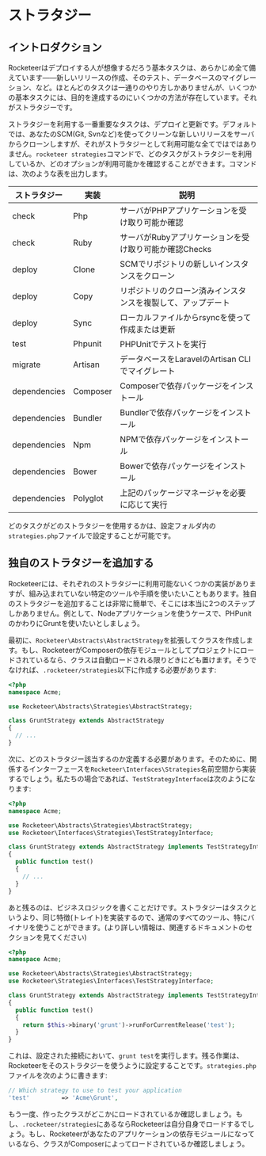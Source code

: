# ストラタジー

<!--original
# Strategies
-->

## イントロダクション

<!--original
## Introduction
-->

Rocketeerはデプロイする人が想像するだろう基本タスクは、あらかじめ全て備えています——新しいリリースの作成、そのテスト、データベースのマイグレーション、など。ほとんどのタスクは一通りのやり方しかありませんが、いくつかの基本タスクには、目的を達成するのにいくつかの方法が存在しています。それがストラタジーです。

<!--original
Rocketeer has all the core tasks you'd expect from a deployer: creating a new release, testing it, migrating the database, etc. Most tasks have only one way to do things, but certain core ones have multiple paths they can use to accomplish their goals: those are the strategies.
-->

ストラタジーを利用する一番重要なタスクは、デプロイと更新です。デフォルトでは、あなたのSCM(Git, Svnなど)を使ってクリーンな新しいリリースをサーバからクローンしますが、それがストラタジーとして利用可能な全てではではありません。`rocketeer strategies`コマンドで、どのタスクがストラタジーを利用しているか、どのオプションが利用可能かを確認することができます。コマンドは、次のような表を出力します。

<!--original
The most important tasks using strategies are the Deploy and Update ones, by default they use your configured SCM (Git, Svn, etc.) to clone a clean new release on the server, but that's not the only strategy available. You can see what tasks use strategies and what options are available by calling the `rocketeer strategies` command. It'll yield a table similar to the following:
-->

| ストラタジー | 実装 | 説明 |
| -------------- | ---------------- | ----------------------------------------------------------------------- |
| check          | Php              | サーバがPHPアプリケーションを受け取り可能か確認 |
| check          | Ruby             | サーバがRubyアプリケーションを受け取り可能か確認Checks |
| deploy         | Clone            | SCMでリポジトリの新しいインスタンスをクローン |
| deploy         | Copy             | リポジトリのクローン済みインスタンスを複製して、アップデート |
| deploy         | Sync             | ローカルファイルからrsyncを使って作成または更新 |
| test           | Phpunit          | PHPUnitでテストを実行 |
| migrate        | Artisan          | データベースをLaravelのArtisan CLIでマイグレート |
| dependencies   | Composer         | Composerで依存パッケージをインストール |
| dependencies   | Bundler          | Bundlerで依存パッケージをインストール |
| dependencies   | Npm              | NPMで依存パッケージをインストール |
| dependencies   | Bower            | Bowerで依存パッケージをインストール |
| dependencies   | Polyglot         | 上記のパッケージマネージャを必要に応じて実行 |

<!--original
| Strategy       | Implementation   | Description                                                             |
| -------------- | ---------------- | ----------------------------------------------------------------------- |
| check          | Php              | Checks if the server is ready to receive a PHP application              |
| check          | Ruby             | Checks if the server is ready to receive a Ruby application             |
| deploy         | Clone            | Clones a fresh instance of the repository by SCM                        |
| deploy         | Copy             | Copies the previously cloned instance of the repository and update it   |
| deploy         | Sync             | Uses rsync to create or update a release from the local files           |
| test           | Phpunit          | Run the tests with PHPUnit                                              |
| migrate        | Artisan          | Migrates your database with Laravel's Artisan CLI                       |
| dependencies   | Composer         | Installs dependencies with Composer                                     |
| dependencies   | Bundler          | Installs dependencies with Bundler                                      |
| dependencies   | Npm              | Installs dependencies with NPM                                          |
| dependencies   | Bower            | Installs dependencies with Bower                                        |
| dependencies   | Polyglot         | Runs all of the above package managers if necessary                     |
-->

どのタスクがどのストラタジーを使用するかは、設定フォルダ内の`strategies.php`ファイルで設定することが可能です。

<!--original
You can configure which task uses which strategy in the `strategies.php` file of your configuration folder.
-->

## 独自のストラタジーを追加する

<!--original
## Adding your own strategies
-->

Rocketeerには、それぞれのストラタジーに利用可能ないくつかの実装がありますが、組み込まれていない特定のツールや手順を使いたいこともあります。独自のストラタジーを追加することは非常に簡単で、そこには本当に2つのステップしかありません。例として、Nodeアプリケーションを使うケースで、PHPunitのかわりにGruntを使いたいとしましょう。

<!--original
Rocketeer comes with a handful of available implementations for each strategy but sometimes you use a particular tool or procedure that isn't built-in. It's really easy to add your own strategies, there's only two steps really. Say you want to test your application with Grunt instead of PHPunit, in the case of a Node application per example.
-->

最初に、`Rocketeer\Abstracts\AbstractStrategy`を拡張してクラスを作成します。もし、RocketeerがComposerの依存モジュールとしてプロジェクトにロードされているなら、クラスは自動ロードされる限りどきにども置けます。そうでなければ、`.rocketeer/strategies`以下に作成する必要があります:

<!--original
First you'll create a class for your strategy extending `Rocketeer\Abstracts\AbstractStrategy`. If Rocketeer is loaded as a Composer dependency of your project, the class can be anywhere as long as it's autoloaded, otherwise you need to create it under `.rocketeer/strategies`:
-->

```php
<?php
namespace Acme;

use Rocketeer\Abstracts\Strategies\AbstractStrategy;

class GruntStrategy extends AbstractStrategy
{
  // ...
}
```

次に、どのストラタジー該当するのか定義する必要があります。そのために、関係するインターフェースを`Rocketeer\Interfaces\Strategies`名前空間から実装するでしょう。私たちの場合であれば、`TestStrategyInterface`は次のようになります:

<!--original
Next we need to define which strategy this corresponds to, for this you'll implement the relevant interface from the `Rocketeer\Interfaces\Strategies` namespace, in our case, `TestStrategyInterface`:
-->


```php
<?php
namespace Acme;

use Rocketeer\Abstracts\Strategies\AbstractStrategy;
use Rocketeer\Interfaces\Strategies\TestStrategyInterface;

class GruntStrategy extends AbstractStrategy implements TestStrategyInterface
{
  public function test()
  {
    // ...
  }
}
```

あと残るのは、ビジネスロジックを書くことだけです。ストラタジーはタスクというより、同じ特徴(トレイト)を実装するので、通常のすべてのツール、特にバイナリを使うことができます。(より詳しい情報は、関連するドキュメントのセクションを見てください)

<!--original
All that is left to do is write the business logic. Strategies implements the same traits than Tasks so you have all the usual tools available, in particular binaries (see the relevant documentation section for more informations).
-->


```php
<?php
namespace Acme;

use Rocketeer\Abstracts\Strategies\AbstractStrategy;
use Rocketeer\Strategies\Interfaces\TestStrategyInterface;

class GruntStrategy extends AbstractStrategy implements TestStrategyInterface
{
  public function test()
  {
    return $this->binary('grunt')->runForCurrentRelease('test');
  }
}
```

これは、設定された接続において、`grunt test`を実行します。残る作業は、Rocketeerをそのストラタジーを使うように設定することです。`strategies.php`ファイルを次のように書きます:

<!--original
This will run `grunt test` on the configured connection. All that is left to do is to configure Rocketeer to use that strategy, in the `strategies.php` file:
-->

```php
// Which strategy to use to test your application
'test'         => 'Acme\Grunt',
```

もう一度、作ったクラスがどこかにロードされているか確認しましょう。もし、`.rocketeer/strategies`にあるならRocketeerは自分自身でロードするでしょう。もし、Rocketeerがあなたのアプリケーションの依存モジュールになっているなら、クラスがComposerによってロードされているか確認しましょう。

<!--original
Again, make sure your class is loaded somewhere, if it's in `.rocketeer/strategies`, Rocketeer will load it by itself. If Rocketeer is a dependency of your application, make sure the class is loaded by Composer.-->

